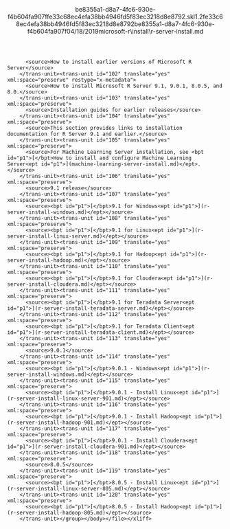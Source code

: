 <?xml version="1.0"?><xliff version="1.2" xmlns="urn:oasis:names:tc:xliff:document:1.2" xmlns:xsi="http://www.w3.org/2001/XMLSchema-instance" xsi:schemaLocation="urn:oasis:names:tc:xliff:document:1.2 xliff-core-1.2-transitional.xsd"><file datatype="xml" original="r-server-install.md" source-language="en-US" target-language="en-US"><header><tool tool-id="mdxliff" tool-name="mdxliff" tool-version="1.0-d1654b2" tool-company="Microsoft" /><xliffext:skl_file_name xmlns:xliffext="urn:microsoft:content:schema:xliffextensions">be8355a1-d8a7-4fc6-930e-f4b604fa907ffe33c68ec4efa38bb4946fd5f83ec3218d8e8792.skl</xliffext:skl_file_name><xliffext:version xmlns:xliffext="urn:microsoft:content:schema:xliffextensions">1.2</xliffext:version><xliffext:ms.openlocfilehash xmlns:xliffext="urn:microsoft:content:schema:xliffextensions">fe33c68ec4efa38bb4946fd5f83ec3218d8e8792</xliffext:ms.openlocfilehash><xliffext:ms.sourcegitcommit xmlns:xliffext="urn:microsoft:content:schema:xliffextensions">be8355a1-d8a7-4fc6-930e-f4b604fa907f</xliffext:ms.sourcegitcommit><xliffext:ms.lasthandoff xmlns:xliffext="urn:microsoft:content:schema:xliffextensions">04/18/2019</xliffext:ms.lasthandoff><xliffext:ms.openlocfilepath xmlns:xliffext="urn:microsoft:content:schema:xliffextensions">microsoft-r\install\r-server-install.md</xliffext:ms.openlocfilepath></header><body><group id="content" extype="content"><trans-unit id="101" translate="yes" xml:space="preserve" restype="x-metadata">
          <source>How to install earlier versions of Microsoft R Server</source>
        </trans-unit><trans-unit id="102" translate="yes" xml:space="preserve" restype="x-metadata">
          <source>How to install Microsoft R Server 9.1, 9.0.1, 8.0.5, and 8.0.</source>
        </trans-unit><trans-unit id="103" translate="yes" xml:space="preserve">
          <source>Installation guides for earlier releases</source>
        </trans-unit><trans-unit id="104" translate="yes" xml:space="preserve">
          <source>This section provides links to installation documentation for R Server 9.1 and earlier.</source>
        </trans-unit><trans-unit id="105" translate="yes" xml:space="preserve">
          <source>For Machine Learning Server installation, see <bpt id="p1">[</bpt>How to install and configure Machine Learning Server<ept id="p1">](machine-learning-server-install.md)</ept>.</source>
        </trans-unit><trans-unit id="106" translate="yes" xml:space="preserve">
          <source>9.1 release</source>
        </trans-unit><trans-unit id="107" translate="yes" xml:space="preserve">
          <source><bpt id="p1">[</bpt>9.1 for Windows<ept id="p1">](r-server-install-windows.md)</ept></source>
        </trans-unit><trans-unit id="108" translate="yes" xml:space="preserve">
          <source><bpt id="p1">[</bpt>9.1 for Linux<ept id="p1">](r-server-install-linux-server.md)</ept></source>
        </trans-unit><trans-unit id="109" translate="yes" xml:space="preserve">
          <source><bpt id="p1">[</bpt>9.1 for Hadoop<ept id="p1">](r-server-install-hadoop.md)</ept></source>
        </trans-unit><trans-unit id="110" translate="yes" xml:space="preserve">
          <source><bpt id="p1">[</bpt>9.1 for Cloudera<ept id="p1">](r-server-install-cloudera.md)</ept></source>
        </trans-unit><trans-unit id="111" translate="yes" xml:space="preserve">
          <source><bpt id="p1">[</bpt>9.1 for Teradata Server<ept id="p1">](r-server-install-teradata-server.md)</ept></source>
        </trans-unit><trans-unit id="112" translate="yes" xml:space="preserve">
          <source><bpt id="p1">[</bpt>9.1 for Teradata Client<ept id="p1">](r-server-install-teradata-client.md)</ept></source>
        </trans-unit><trans-unit id="113" translate="yes" xml:space="preserve">
          <source>9.0.1</source>
        </trans-unit><trans-unit id="114" translate="yes" xml:space="preserve">
          <source><bpt id="p1">[</bpt>9.0.1 - Windows<ept id="p1">](r-server-install-windows.md)</ept></source>
        </trans-unit><trans-unit id="115" translate="yes" xml:space="preserve">
          <source><bpt id="p1">[</bpt>9.0.1 - Install Linux<ept id="p1">](r-server-install-linux-server-901.md)</ept></source>
        </trans-unit><trans-unit id="116" translate="yes" xml:space="preserve">
          <source><bpt id="p1">[</bpt>9.0.1 - Install Hadoop<ept id="p1">](r-server-install-hadoop-901.md)</ept></source>
        </trans-unit><trans-unit id="117" translate="yes" xml:space="preserve">
          <source><bpt id="p1">[</bpt>9.0.1 - Install Cloudera<ept id="p1">](r-server-install-cloudera-901.md)</ept></source>
        </trans-unit><trans-unit id="118" translate="yes" xml:space="preserve">
          <source>8.0.5</source>
        </trans-unit><trans-unit id="119" translate="yes" xml:space="preserve">
          <source><bpt id="p1">[</bpt>8.0.5 - Install Linux<ept id="p1">](r-server-install-linux-server-805.md)</ept></source>
        </trans-unit><trans-unit id="120" translate="yes" xml:space="preserve">
          <source><bpt id="p1">[</bpt>8.0.5 - Install Hadoop<ept id="p1">](r-server-install-hadoop-805.md)</ept></source>
        </trans-unit></group></body></file></xliff>